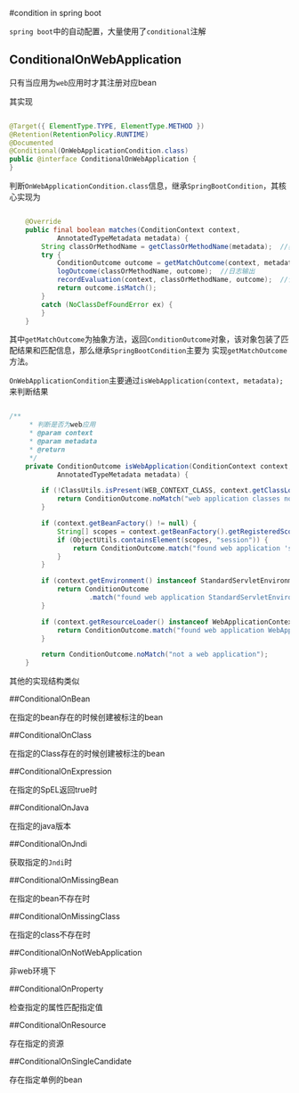 #condition in spring boot

`spring boot`中的自动配置，大量使用了`conditional`注解



## ConditionalOnWebApplication

只有当应用为`web`应用时才其注册对应bean

其实现

```java

@Target({ ElementType.TYPE, ElementType.METHOD })
@Retention(RetentionPolicy.RUNTIME)
@Documented
@Conditional(OnWebApplicationCondition.class)
public @interface ConditionalOnWebApplication {
}

```

判断`OnWebApplicationCondition.class`信息，继承`SpringBootCondition`，其核心实现为

```java

	@Override
	public final boolean matches(ConditionContext context,
			AnnotatedTypeMetadata metadata) {
		String classOrMethodName = getClassOrMethodName(metadata);  //获取该注解对应的Class或者Method
		try {
			ConditionOutcome outcome = getMatchOutcome(context, metadata);  //子类实现具体的match实现
			logOutcome(classOrMethodName, outcome);  //日志输出
			recordEvaluation(context, classOrMethodName, outcome);  //记录
			return outcome.isMatch();
		}
		catch (NoClassDefFoundError ex) {
		}
	}
```

其中`getMatchOutcome`为抽象方法，返回`ConditionOutcome`对象，该对象包装了匹配结果和匹配信息，那么继承`SpringBootCondition`主要为
实现`getMatchOutcome`方法。


`OnWebApplicationCondition`主要通过`isWebApplication(context, metadata);`来判断结果


```java

/**
	 * 判断是否为web应用
	 * @param context
	 * @param metadata
	 * @return
	 */
	private ConditionOutcome isWebApplication(ConditionContext context,
			AnnotatedTypeMetadata metadata) {

		if (!ClassUtils.isPresent(WEB_CONTEXT_CLASS, context.getClassLoader())) {  //判断指定类是否存在
			return ConditionOutcome.noMatch("web application classes not found");
		}  

		if (context.getBeanFactory() != null) {
			String[] scopes = context.getBeanFactory().getRegisteredScopeNames();  //判断web特有的scope
			if (ObjectUtils.containsElement(scopes, "session")) {
				return ConditionOutcome.match("found web application 'session' scope");
			}
		}

		if (context.getEnvironment() instanceof StandardServletEnvironment) {  //看Environment
			return ConditionOutcome
					.match("found web application StandardServletEnvironment");
		}

		if (context.getResourceLoader() instanceof WebApplicationContext) {  //判断上下文
			return ConditionOutcome.match("found web application WebApplicationContext");
		}

		return ConditionOutcome.noMatch("not a web application");
	}

```

其他的实现结构类似



##ConditionalOnBean

在指定的bean存在的时候创建被标注的bean


##ConditionalOnClass

在指定的Class存在的时候创建被标注的bean


##ConditionalOnExpression

在指定的SpEL返回true时

##ConditionalOnJava

在指定的java版本

##ConditionalOnJndi

获取指定的`Jndi`时

##ConditionalOnMissingBean

在指定的bean不存在时

##ConditionalOnMissingClass

在指定的class不存在时

##ConditionalOnNotWebApplication

非web环境下


##ConditionalOnProperty

检查指定的属性匹配指定值

##ConditionalOnResource

存在指定的资源

##ConditionalOnSingleCandidate

存在指定单例的bean








